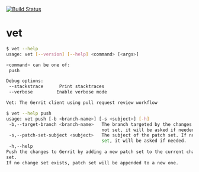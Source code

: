 [![Build Status][travis-image]][travis-url]

# vet

```bash
$ vet --help
usage: vet [--version] [--help] <command> [<args>]

<command> can be one of:
 push

Debug options:
 --stackstrace      Print stacktraces
 --verbose         Enable verbose mode

Vet: The Gerrit client using pull request review workflow
```

```bash
$ vet --help push
usage: vet push [-b <branch-name>] [-s <subject>] [-h]
 -b,--target-branch <branch-name>   The branch targeted by the changes. If
                                    not set, it will be asked if needed.
 -s,--patch-set-subject <subject>   The subject of the patch set. If not
                                    set, it will be asked if needed.
 -h,--help
Push the changes to Gerrit by adding a new patch set to the current change
set.
If no change set exists, patch set will be appended to a new one.
```

[travis-image]: https://travis-ci.org/Cosium/vet.svg?branch=master
[travis-url]: https://travis-ci.org/Cosium/vet